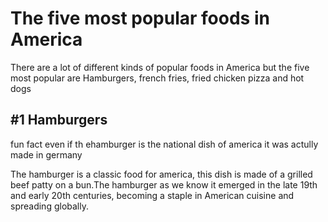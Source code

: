 <!DOCTYPE html>

<head>
   <!--This is the link connecting to the stylesheest-->
  <link rel="stylesheet" href="style.css">
</head>
<body>
  <h1> The five most popular foods in America </h1>
  <P>There are a lot of different kinds of popular foods in America but the five most popular are Hamburgers, french fries, fried chicken pizza    and hot dogs</p>
  <h2> #1 Hamburgers </h2>
  <p> fun fact even if th ehamburger is the national dish of america it was actully made in germany </p>
  <p>The hamburger is a classic food for america, this dish is made of a grilled beef patty on a bun.The hamburger as we know it emerged in the late 19th and early 20th centuries, becoming a staple in American cuisine and spreading globally. 
</p>
  
</body>

